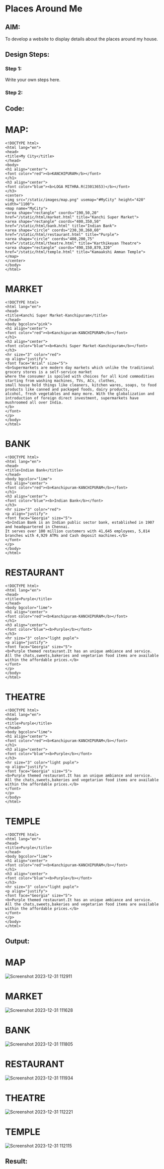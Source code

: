 # Places Around Me
## AIM:
To develop a website to display details about the places around my house.

## Design Steps:

### Step 1:
Write your own steps here.
### Step 2:

## Code:
# MAP:
```
<!DOCTYPE html>
<html lang="en">
<head>
<title>My City</title>
</head>
<body>
<h1 align="center">
<font color="red"><b>KANCHIPURAM</b></font>
</h1>
<h3 align="center">
<font color="blue"><b>LOGA MITHRA.R(23013653)</b></font>
</h3>
<center>
<img src="/static/images/map.png" usemap="#MyCity" height="420" width="1100">
<map name="MyCity">
<area shape="rectangle" coords="190,50,20" href="/static/html/market.html" title="Kanchi Super Market">
<area shape="rectangle" coords="400,350,50" href="/static/html/bank.html" title="Indian Bank">
<area shape="circle" coords="230,30,260,60" href="/static/html/restaurant.html" title="Purple">
<area shape="circle" coords="400,200,75" href="/static/html/theatre.html" title="Karthikeyan Theatre">
<area shape="rectangle" coords="490,150,870,320" href="/static/html/temple.html" title="Kamaakshi Amman Temple">
</map>
</center>
</body>
</html>
```
# MARKET
```
<!DOCTYPE html>
<html lang="en">
<head>
<title>Kanchi Super Market-Kanchipuram</title>
</head>
<body bgcolor="pink">
<h1 align="center">
<font color="red"><b>Kanchipuram-KANCHIPURAM</b></font>
</h1>
<h3 align="center">
<font color="blue"><b>Kanchi Super Market-Kanchipuram</b></font>
</h3>
<hr size="3" color="red">
<p align="justify">
<font face="Arial" size="5">
<b>Supermarkets are modern day markets which unlike the traditional grocery stores is a self-service market 
where the consumer is spoiled with choices for all kind commodities starting from washing machines, TVs, ACs, clothes, 
small house hold things like cleaners, kitchen wares, soaps, to food products like canned and packaged foods, dairy products, 
alcohol, fresh vegetables and many more. With the globalization and introduction of foreign direct investment, supermarkets have 
mushroomed all over India.
</b>
</font>
</p>
</body>
</html>
```
# BANK
```
<!DOCTYPE html>
<html lang="en">
<head>
<title>Indian Bank</title>
</head>
<body bgcolor="lime">
<h1 align="center">
<font color="red"><b>Kanchipuram-KANCHIPURAM</b></font>
</h1>
<h3 align="center">
<font color="blue"><b>Indian Bank</b></font>
</h3>
<hr size="3" color="red">
<p align="justify">
<font face="Georgia" size="5">
<b>Indian Bank is an Indian public sector bank, established in 1907 and headquartered in Chennai. 
It serves over 100 million customers with 41,645 employees, 5,814 branches with 4,929 ATMs and Cash deposit machines.</b>
</font>
</p>
</body>
</html>
```
# RESTAURANT
```
<!DOCTYPE html>
<html lang="en">
<head>
<title>Purple</title>
</head>
<body bgcolor="lime">
<h1 align="center">
<font color="red"><b>Kanchipuram-KANCHIPURAM</b></font>
</h1>
<h3 align="center">
<font color="blue"><b>Purple</b></font>
</h3>
<hr size="3" color="light puple">
<p align="justify">
<font face="Georgia" size="5">
<b>Purple themed restaurant.It has an unique ambiance and service.
All the chats,sweets,bakeries and vegetarian food items are available within the affordable prices.</b>
</font>
</p>
</body>
</html>
```
# THEATRE
```
<!DOCTYPE html>
<html lang="en">
<head>
<title>Purple</title>
</head>
<body bgcolor="lime">
<h1 align="center">
<font color="red"><b>Kanchipuram-KANCHIPURAM</b></font>
</h1>
<h3 align="center">
<font color="blue"><b>Purple</b></font>
</h3>
<hr size="3" color="light puple">
<p align="justify">
<font face="Georgia" size="5">
<b>Purple themed restaurant.It has an unique ambiance and service.
All the chats,sweets,bakeries and vegetarian food items are available within the affordable prices.</b>
</font>
</p>
</body>
</html>
```
# TEMPLE
```
<!DOCTYPE html>
<html lang="en">
<head>
<title>Purple</title>
</head>
<body bgcolor="lime">
<h1 align="center">
<font color="red"><b>Kanchipuram-KANCHIPURAM</b></font>
</h1>
<h3 align="center">
<font color="blue"><b>Purple</b></font>
</h3>
<hr size="3" color="light puple">
<p align="justify">
<font face="Georgia" size="5">
<b>Purple themed restaurant.It has an unique ambiance and service.
All the chats,sweets,bakeries and vegetarian food items are available within the affordable prices.</b>
</font>
</p>
</body>
</html>
```
## Output:
# MAP

![Screenshot 2023-12-31 112911](https://github.com/mithra916/places-around-me/assets/149986612/7265ba6d-0635-41e6-bed9-4aee59320208)

# MARKET

![Screenshot 2023-12-31 111628](https://github.com/mithra916/places-around-me/assets/149986612/17283082-e2da-4fde-9a96-e1588f0ab49e)

# BANK

![Screenshot 2023-12-31 111805](https://github.com/mithra916/places-around-me/assets/149986612/f734166d-30e8-4022-8157-9e71d46e8a63)

# RESTAURANT 

![Screenshot 2023-12-31 111934](https://github.com/mithra916/places-around-me/assets/149986612/29677547-99eb-4d72-8b2d-df57cf7b5717)

# THEATRE

![Screenshot 2023-12-31 112221](https://github.com/mithra916/places-around-me/assets/149986612/e4d8c6c1-41cc-4b75-ae96-cc921f5df866)

# TEMPLE

![Screenshot 2023-12-31 112115](https://github.com/mithra916/places-around-me/assets/149986612/428349b7-ce37-4c0c-aac3-160c8045bebc)

## Result:
